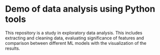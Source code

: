 # Demo of data analysis using Python tools

This repository is a study in exploratory data analysis. This includes extracting and cleaning data, evaluating significance of features and comparison between different ML models with the visualization of the results. 
